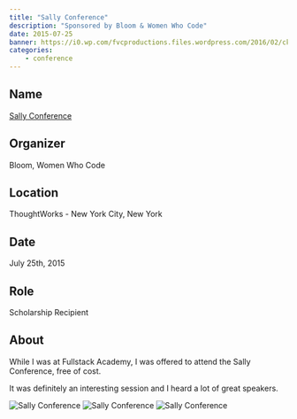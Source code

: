 ```yaml
---
title: "Sally Conference"
description: "Sponsored by Bloom & Women Who Code"
date: 2015-07-25
banner: https://i0.wp.com/fvcproductions.files.wordpress.com/2016/02/ckydracwgaeajgp.jpg
categories:
    - conference
---
```


## Name

<a title="Sally Conference" href="//www.thesallyconference.com/" target="_blank" rel="noopener">Sally Conference</a>

## Organizer

Bloom, Women Who Code

## Location

ThoughtWorks - New York City, New York

## Date

July 25th, 2015

## Role

Scholarship Recipient

## About

While I was at Fullstack Academy, I was offered to attend the Sally Conference, free of cost.

It was definitely an interesting session and I heard a lot of great speakers.

![Sally Conference](https://i1.wp.com/fvcproductions.files.wordpress.com/2015/11/img_0001.jpg)
![Sally Conference](https://i1.wp.com/fvcproductions.files.wordpress.com/2015/11/img_0002.jpg)
![Sally Conference](https://i0.wp.com/fvcproductions.files.wordpress.com/2016/02/ckydracwgaeajgp.jpg)
